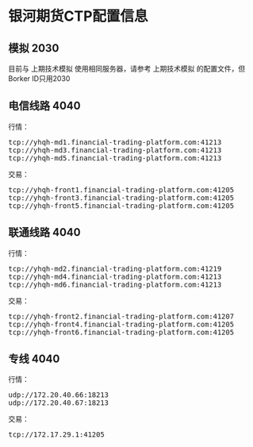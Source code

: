 ﻿# 银河期货CTP配置信息

## 模拟 2030
目前与 上期技术模拟 使用相同服务器，请参考 上期技术模拟 的配置文件，但Borker ID只用2030

## 电信线路 4040
行情：
<pre>
tcp://yhqh-md1.financial-trading-platform.com:41213
tcp://yhqh-md3.financial-trading-platform.com:41213
tcp://yhqh-md5.financial-trading-platform.com:41213
</pre>
交易：
<pre>
tcp://yhqh-front1.financial-trading-platform.com:41205
tcp://yhqh-front3.financial-trading-platform.com:41205
tcp://yhqh-front5.financial-trading-platform.com:41205
</pre>

## 联通线路 4040
行情：
<pre>
tcp://yhqh-md2.financial-trading-platform.com:41219
tcp://yhqh-md4.financial-trading-platform.com:41213
tcp://yhqh-md6.financial-trading-platform.com:41213
</pre>
交易：
<pre>
tcp://yhqh-front2.financial-trading-platform.com:41207
tcp://yhqh-front4.financial-trading-platform.com:41205
tcp://yhqh-front6.financial-trading-platform.com:41205
</pre>

## 专线 4040
行情：
<pre>
udp://172.20.40.66:18213
udp://172.20.40.67:18213
</pre>
交易：
<pre>
tcp://172.17.29.1:41205
</pre>
